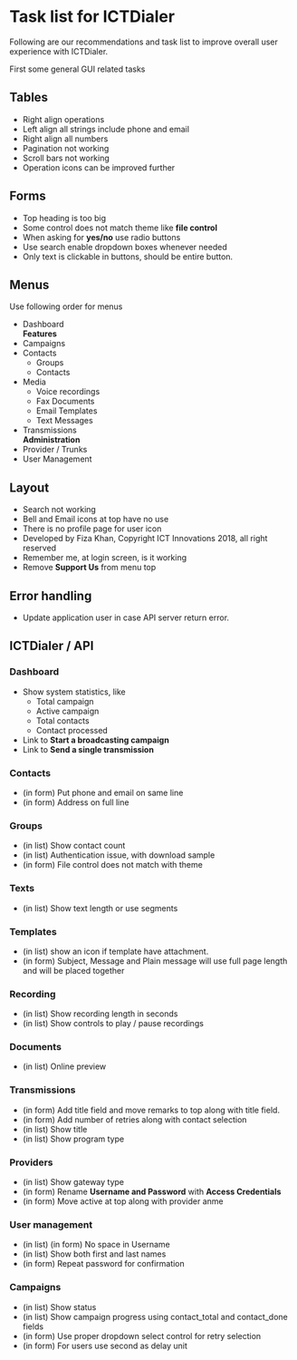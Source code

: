 Task list for ICTDialer
=======================

Following are our recommendations and task list to improve overall user experience with ICTDialer.

First some general GUI related tasks

Tables
------
- Right align operations
- Left align all strings include phone and email
- Right align all numbers
- Pagination not working
- Scroll bars not working
- Operation icons can be improved further

Forms
-----
- Top heading is too big
- Some control does not match theme like **file control**
- When asking for **yes/no** use radio buttons
- Use search enable dropdown boxes whenever needed
- Only text is clickable in buttons, should be entire button.

Menus
-----
Use following order for menus

* Dashboard  
**Features**  
* Campaigns
* Contacts
  * Groups
  * Contacts
* Media
  * Voice recordings
  * Fax Documents
  * Email Templates
  * Text Messages
* Transmissions  
**Administration**  
* Provider / Trunks
* User Management

Layout
------
- Search not working
- Bell and Email icons at top have no use
- There is no profile page for user icon
- Developed by Fiza Khan, Copyright ICT Innovations 2018, all right reserved
- Remember me, at login screen, is it working
- Remove **Support Us** from menu top

Error handling
--------------
- Update application user in case API server return error.

ICTDialer / API
---------------
### Dashboard
- Show system statistics, like
  - Total campaign
  - Active campaign
  - Total contacts
  - Contact processed
- Link to **Start a broadcasting campaign**
- Link to **Send a single transmission**

### Contacts
- (in form) Put phone and email on same line
- (in form) Address on full line

### Groups
- (in list) Show contact count
- (in list) Authentication issue, with download sample
- (in form) File control does not match with theme

### Texts
- (in list) Show text length or use segments

### Templates
- (in list) show an icon if template have attachment.
- (in form) Subject, Message and Plain message will use full page length and will be placed together

### Recording
- (in list) Show recording length in seconds
- (in list) Show controls to play / pause recordings

### Documents
- (in list) Online preview

### Transmissions
- (in form) Add title field and move remarks to top along with title field.
- (in form) Add number of retries along with contact selection
- (in list) Show title
- (in list) Show program type

### Providers
- (in list) Show gateway type
- (in form) Rename **Username and Password** with **Access Credentials**
- (in form) Move active at top along with provider anme

### User management
- (in list) (in form) No space in Username
- (in list) Show both first and last names
- (in form) Repeat password for confirmation

### Campaigns
- (in list) Show status
- (in list) Show campaign progress using contact_total and contact_done fields
- (in form) Use proper dropdown select control for retry selection
- (in form) For users use second as delay unit

